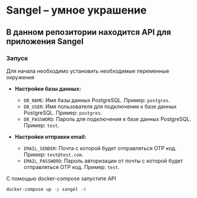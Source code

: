 # Sangel – умное украшение
## В данном репозитории находится API для приложения Sangel

### Запуск
Для начала необходимо установить необходимые переменные окружения
*   **Настройки базы данных:**
    
    *   `DB_NAME`: Имя базы данных PostgreSQL. Пример: `postgres`.
    *   `DB_USER`: Имя пользователя для подключения к базе данных PostgreSQL. Пример: `postgres`.
    *   `DB_PASSWORD`: Пароль для подключения к базе данных PostgreSQL. Пример: `test`.
*   **Настройки отправки email:**

    *   `EMAIL_SENDER`: Почта с которой будет отправляться OTP код. Пример: `test@test.com`.
    *    `EMAIL_PASSWORD`: Пароль авторизации от почты с которой будет отправляться OTP код. Пример: `test`.

С помощью docker-compose запустите API

```bash
docker-compose up -p sangel -d
```